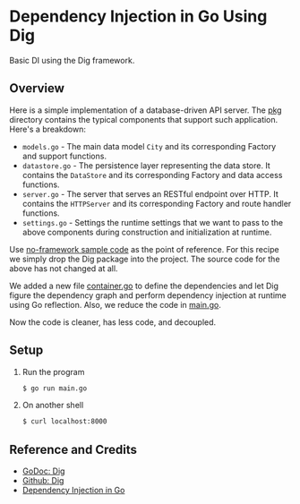 # Dependency Injection in Go Using Dig

Basic DI using the Dig framework.

## Overview

Here is a simple implementation of a database-driven API server. The [pkg](pkg) directory contains the typical components that support such application. Here's a breakdown:

* `models.go` - The main data model `City` and its corresponding Factory  and  support functions. 
* `datastore.go` - The persistence layer representing the data store. It contains the `DataStore` and its corresponding Factory and data access functions.
* `server.go` - The server that serves an RESTful endpoint over HTTP. It contains the `HTTPServer` and its corresponding Factory and route handler functions. 
* `settings.go` - Settings the runtime settings that we want to pass to the above components during construction and initialization at runtime.

Use [no-framework sample code](../no-framework) as the point of reference. For this recipe we simply drop the Dig package into the project. The source code for the above has not changed at all.

We added a new file [container.go](pkg/container.go) to define the dependencies and let Dig figure the dependency graph and perform dependency injection at runtime using Go reflection. Also, we reduce the code in [main.go](main.go).

Now the code is cleaner, has less code, and decoupled.  

## Setup

1. Run the program

   ```bash
   $ go run main.go
   ```
   
2. On another shell

   ```bash
   $ curl localhost:8000
   ```
   
## Reference and Credits

* [GoDoc: Dig](https://godoc.org/go.uber.org/dig)
* [Github: Dig](https://github.com/uber-go/dig)
* [Dependency Injection in Go](https://blog.drewolson.org/dependency-injection-in-go)
